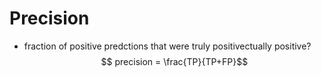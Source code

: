 # Precision
- fraction of positive predctions that were truly positivectually positive?
$$ precision = \frac{TP}{TP+FP}$$

